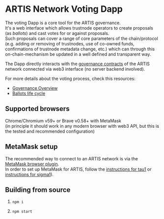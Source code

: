 # ARTIS Network Voting Dapp

The voting Dapp is a core tool for the ARTIS governance.  
It's a web interface which allows trustnode operators to create proposals (as _ballots_) and cast votes for or against proposals.  
Such proposals can cover a range of core parameters of the chain/protocol (e.g. adding or removing of trustnodes, use of co-owned funds, confirmations of trustnode metadata change, etc.) which can through this on-chain-mechanism be updated in a well defined and transparent way.

The Dapp directly interacts with the [governance contracts](https://github.com/lab10-coop/artis-network-consensus-contracts) of the ARTIS network connected via web3 interface (no server backend involved).

For more details about the voting process, check this resources: 
* [Governance Overview](https://github.com/poanetwork/wiki/wiki/Governance-Overview)
* [Ballots life cycle](https://github.com/poanetwork/wiki/wiki/Ballots-Overview.-Life-cycle-and-limits)

## Supported browsers

Chrome/Chromium v59+ or Brave v0.58+ with MetaMask   
(in principle it should work in any modern browser with web3 API, but this is the tested and recommended configuration)

## MetaMask setup

The recommended way to connect to an ARTIS network is via the [MetaMask browser plugin](http://metamask.io/).  
In order to set up MetaMask for ARTIS, follow the [instructions for tau1](https://github.com/lab10-coop/tau1#use-with-metamask) or [instructions for sigma1](https://github.com/lab10-coop/sigma1#use-with-metamask)).

## Building from source

1) `npm i`

2) `npm start`